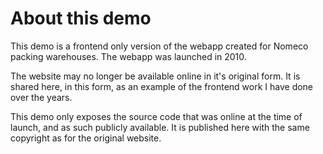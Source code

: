 # About this demo

This demo is a frontend only version of the webapp created for Nomeco packing warehouses. 
The webapp was launched in 2010.

The website may no longer be available online in it's original form. It is shared here, in this form, as an example of the frontend work I have done over the years.

This demo only exposes the source code that was online at the time of launch, and as such publicly available. 
It is published here with the same copyright as for the original website.